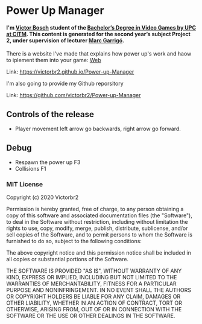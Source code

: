 # Power Up Manager

#### I'm [Victor Bosch](https://www.linkedin.com/in/victor-b-a596a2138/) student of the [Bachelor’s Degree in Video Games by UPC at CITM](https://www.citm.upc.edu/cat/estudis/graus-videojocs/). This content is generated for the second year’s subject Project 2, under supervision of lecturer [Marc Garrigó](https://www.linkedin.com/in/mgarrigo).

There is a website I've made that explains how power up's work and haow to iplement them into your game: [Web](https://victorbr2.github.io/Power-up-Manager)

Link: https://victorbr2.github.io/Power-up-Manager

I'm also going to provide my Github reporsitory

Link: https://github.com/victorbr2/Power-up-Manager

## Controls of the release

- Player movement left arrow go backwards, right arrow go forward.

## Debug

- Respawn the power up F3
- Collisions F1

### MIT License
Copyright (c) 2020 Victorbr2

Permission is hereby granted, free of charge, to any person obtaining a copy of this software and associated documentation files (the "Software"), to deal in the Software without restriction, including without limitation the rights to use, copy, modify, merge, publish, distribute, sublicense, and/or sell copies of the Software, and to permit persons to whom the Software is furnished to do so, subject to the following conditions:

The above copyright notice and this permission notice shall be included in all copies or substantial portions of the Software.

THE SOFTWARE IS PROVIDED "AS IS", WITHOUT WARRANTY OF ANY KIND, EXPRESS OR IMPLIED, INCLUDING BUT NOT LIMITED TO THE WARRANTIES OF MERCHANTABILITY, FITNESS FOR A PARTICULAR PURPOSE AND NONINFRINGEMENT. IN NO EVENT SHALL THE AUTHORS OR COPYRIGHT HOLDERS BE LIABLE FOR ANY CLAIM, DAMAGES OR OTHER LIABILITY, WHETHER IN AN ACTION OF CONTRACT, TORT OR OTHERWISE, ARISING FROM, OUT OF OR IN CONNECTION WITH THE SOFTWARE OR THE USE OR OTHER DEALINGS IN THE SOFTWARE.

